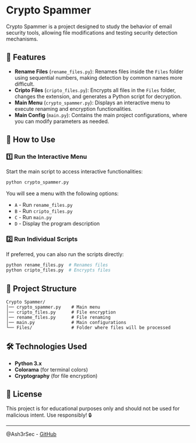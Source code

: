 # Crypto Spammer

Crypto Spammer is a project designed to study the behavior of email security tools, allowing file modifications and testing security detection mechanisms.

## 📌 Features

- **Rename Files** (`rename_files.py`): Renames files inside the `Files` folder using sequential numbers, making detection by common names more difficult.
- **Cripto Files** (`cripto_files.py`): Encrypts all files in the `Files` folder, changes the extension, and generates a Python script for decryption.
- **Main Menu** (`crypto_spammer.py`): Displays an interactive menu to execute renaming and encryption functionalities.
- **Main Config** (`main.py`): Contains the main project configurations, where you can modify parameters as needed.

## 🚀 How to Use

### 1️⃣ Run the Interactive Menu
Start the main script to access interactive functionalities:
```bash
python crypto_spammer.py
```

You will see a menu with the following options:
- `A` - Run `rename_files.py`
- `B` - Run `cripto_files.py`
- `C` - Run `main.py`
- `D` - Display the program description

### 2️⃣ Run Individual Scripts
If preferred, you can also run the scripts directly:
```bash
python rename_files.py  # Renames files
python cripto_files.py  # Encrypts files
```

## 📂 Project Structure
```
Crypto Spammer/
│── crypto_spammer.py    # Main menu
│── cripto_files.py      # File encryption
│── rename_files.py      # File renaming
│── main.py              # Main configurations
└── Files/               # Folder where files will be processed
```

## 🛠 Technologies Used
- **Python 3.x**
- **Colorama** (for terminal colors)
- **Cryptography** (for file encryption)

## 📜 License
This project is for educational purposes only and should not be used for malicious intent. Use responsibly! 🔒

---
@Ash3rSec - [GitHub](https://github.com/brunnosaid)

